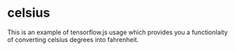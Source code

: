 # celsius
This is an example of tensorflow.js usage which provides you a functionlaity of converting celsius degrees into fahrenheit.
